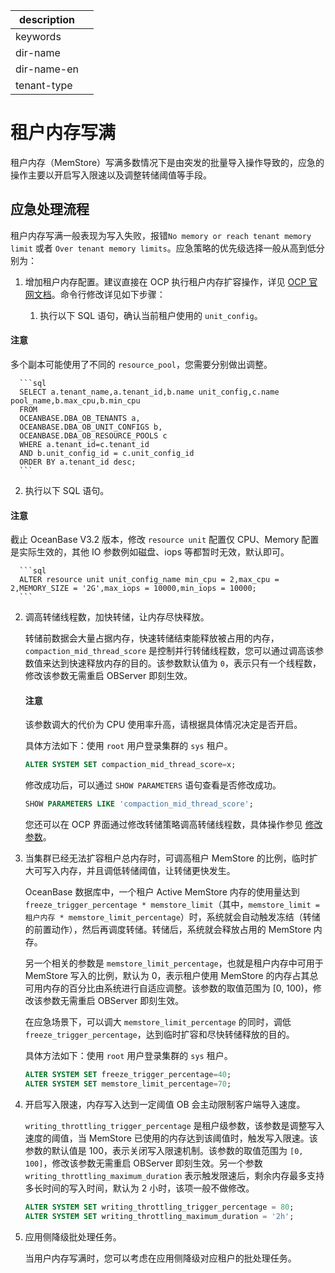 |description||
|---|---|
|keywords||
|dir-name||
|dir-name-en||
|tenant-type||

# 租户内存写满

租户内存（MemStore）写满多数情况下是由突发的批量导入操作导致的，应急的操作主要以开启写入限速以及调整转储阈值等手段。

## 应急处理流程

租户内存写满一般表现为写入失败，报错`No memory or reach tenant memory limit` 或者 `Over tenant memory limits`。应急策略的优先级选择一般从高到低分别为：

1. 增加租户内存配置。建议直接在 OCP 执行租户内存扩容操作，详见 [OCP 官网文档](https://www.oceanbase.com/docs/enterprise-oceanbase-ocp-cn-1000000000125587)。命令行修改详见如下步骤：

   1. 执行以下 SQL 语句，确认当前租户使用的 `unit_config`。

  <main id="notice" type='notice'>
    <h4>注意</h4>
    <p>多个副本可能使用了不同的 <code>resource_pool</code>，您需要分别做出调整。</p>
  </main>

      ```sql
      SELECT a.tenant_name,a.tenant_id,b.name unit_config,c.name pool_name,b.max_cpu,b.min_cpu
      FROM
      OCEANBASE.DBA_OB_TENANTS a,
      OCEANBASE.DBA_OB_UNIT_CONFIGS b,
      OCEANBASE.DBA_OB_RESOURCE_POOLS c
      WHERE a.tenant_id=c.tenant_id
      AND b.unit_config_id = c.unit_config_id
      ORDER BY a.tenant_id desc;
      ```

   2. 执行以下 SQL 语句。

  <main id="notice" type='notice'>
    <h4>注意</h4>
    <p>截止 OceanBase V3.2 版本，修改 <code>resource unit</code> 配置仅 CPU、Memory 配置是实际生效的，其他 IO 参数例如磁盘、iops 等都暂时无效，默认即可。</p>
  </main>

      ```sql
      ALTER resource unit unit_config_name min_cpu = 2,max_cpu = 2,MEMORY_SIZE = '2G',max_iops = 10000,min_iops = 10000;
      ```

2. 调高转储线程数，加快转储，让内存尽快释放。

   转储前数据会大量占据内存，快速转储结束能释放被占用的内存，`compaction_mid_thread_score` 是控制并行转储线程数，您可以通过调高该参数值来达到快速释放内存的目的。该参数默认值为 `0`，表示只有一个线程数，修改该参数无需重启 OBServer 即刻生效。

    <main id="notice" type='notice'>
    <h4>注意</h4>
    <p>该参数调大的代价为 CPU 使用率升高，请根据具体情况决定是否开启。</p>
    </main>

   具体方法如下：使用 `root` 用户登录集群的 `sys` 租户。

   ```sql
   ALTER SYSTEM SET compaction_mid_thread_score=x;
   ```

   修改成功后，可以通过 `SHOW PARAMETERS` 语句查看是否修改成功。

   ```sql
   SHOW PARAMETERS LIKE 'compaction_mid_thread_score';
   ```

   您还可以在 OCP 界面通过修改转储策略调高转储线程数，具体操作参见 [修改参数](https://www.oceanbase.com/docs/common-ocp-1000000001406109)。

3. 当集群已经无法扩容租户总内存时，可调高租户 MemStore 的比例，临时扩大可写入内存，并且调低转储阈值，让转储更快发生。

   OceanBase 数据库中，一个租户 Active MemStore 内存的使用量达到 `freeze_trigger_percentage * memstore_limit`（其中，`memstore_limit = 租户内存 * memstore_limit_percentage`）时，系统就会自动触发冻结（转储的前置动作），然后再调度转储。转储后，系统就会释放占用的 MemStore 内存。

   另一个相关的参数是 `memstore_limit_percentage`，也就是租户内存中可用于 MemStore 写入的比例，默认为 0，表示租户使用 MemStore 的内存占其总可用内存的百分比由系统进行自适应调整。该参数的取值范围为 [0, 100)，修改该参数无需重启 OBServer 即刻生效。

   在应急场景下，可以调大 `memstore_limit_percentage` 的同时，调低`freeze_trigger_percentage`，达到临时扩容和尽快转储释放的目的。

   具体方法如下：使用 `root` 用户登录集群的 `sys` 租户。

   ```sql
   ALTER SYSTEM SET freeze_trigger_percentage=40;
   ALTER SYSTEM SET memstore_limit_percentage=70;
   ```

4. 开启写入限速，内存写入达到一定阈值 OB 会主动限制客户端导入速度。

   `writing_throttling_trigger_percentage` 是租户级参数，该参数是调整写入速度的阈值，当 MemStore 已使用的内存达到该阈值时，触发写入限速。该参数的默认值是 100，表示关闭写入限速机制。该参数的取值范围为 `[0, 100]`，修改该参数无需重启 OBServer 即刻生效。另一个参数 `writing_throttling_maximum_duration` 表示触发限速后，剩余内存最多支持多长时间的写入时间，默认为 2 小时，该项一般不做修改。

   ```sql
   ALTER SYSTEM SET writing_throttling_trigger_percentage = 80;
   ALTER SYSTEM SET writing_throttling_maximum_duration = '2h';
   ```

5. 应用侧降级批处理任务。

   当用户内存写满时，您可以考虑在应用侧降级对应租户的批处理任务。
